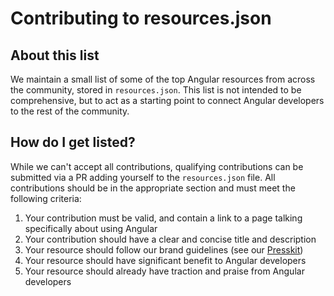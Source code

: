 # Contributing to resources.json

## About this list

We maintain a small list of some of the top Angular resources from across the community, stored in `resources.json`. This list is not intended to be comprehensive, but to act as a starting point to connect Angular developers to the rest of the community.

## How do I get listed?

While we can't accept all contributions, qualifying contributions can be submitted via a PR adding yourself to the `resources.json` file. All contributions should be in the appropriate section and must meet the following criteria:

1.  Your contribution must be valid, and contain a link to a page talking specifically about using Angular
1.  Your contribution should have a clear and concise title and description
1.  Your resource should follow our brand guidelines \(see our [Presskit](presskit)\)
1.  Your resource should have significant benefit to Angular developers
1.  Your resource should already have traction and praise from Angular developers

